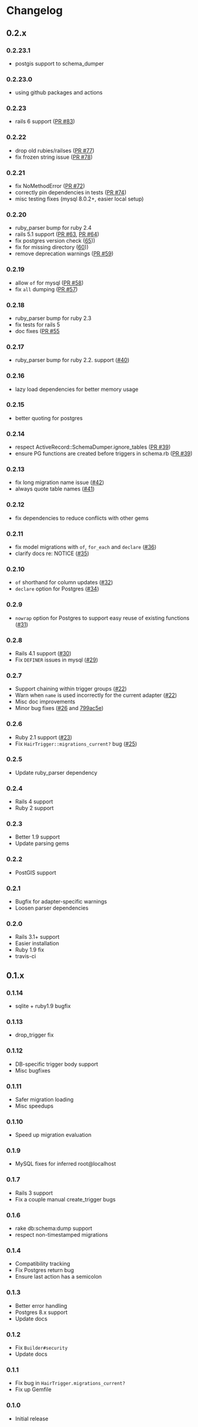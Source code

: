 # Changelog

## 0.2.x

### 0.2.23.1

- postgis support to schema_dumper

### 0.2.23.0

- using github packages and actions

### 0.2.23

- rails 6 support ([PR #83](https://github.com/jenseng/hair_trigger/pull/83))

### 0.2.22

- drop old rubies/railses ([PR #77](https://github.com/jenseng/hair_trigger/pull/77))
- fix frozen string issue ([PR #78](https://github.com/jenseng/hair_trigger/pull/78))

### 0.2.21

- fix NoMethodError ([PR #72](https://github.com/jenseng/hair_trigger/pull/72))
- correctly pin dependencies in tests ([PR #74](https://github.com/jenseng/hair_trigger/pull/74))
- misc testing fixes (mysql 8.0.2+, easier local setup)

### 0.2.20

- ruby_parser bump for ruby 2.4
- rails 5.1 support ([PR #63](https://github.com/jenseng/hair_trigger/pull/63), [PR #64](https://github.com/jenseng/hair_trigger/pull/64))
- fix postgres version check ([65](https://github.com/jenseng/hair_trigger/issues/65)))
- fix for missing directory ([60](https://github.com/jenseng/hair_trigger/issues/60)))
- remove deprecation warnings ([PR #59](https://github.com/jenseng/hair_trigger/pull/59))

### 0.2.19

- allow `of` for mysql ([PR #58](https://github.com/jenseng/hair_trigger/pull/58))
- fix `all` dumping ([PR #57](https://github.com/jenseng/hair_trigger/pull/57))

### 0.2.18

- ruby_parser bump for ruby 2.3
- fix tests for rails 5
- doc fixes ([PR #55](https://github.com/jenseng/hair_trigger/pull/55)

### 0.2.17

- ruby_parser bump for ruby 2.2. support ([#40](https://github.com/jenseng/hair_trigger/issues/40))

### 0.2.16

- lazy load dependencies for better memory usage

### 0.2.15

- better quoting for postgres

### 0.2.14

- respect ActiveRecord::SchemaDumper.ignore_tables ([PR #39](https://github.com/jenseng/hair_trigger/pull/39))
- ensure PG functions are created before triggers in schema.rb ([PR #39](https://github.com/jenseng/hair_trigger/pull/39))

### 0.2.13

- fix long migration name issue ([#42](https://github.com/jenseng/hair_trigger/issues/42))
- always quote table names ([#41](https://github.com/jenseng/hair_trigger/issues/41))

### 0.2.12

- fix dependencies to reduce conflicts with other gems

### 0.2.11

- fix model migrations with `of`, `for_each` and `declare` ([#36](https://github.com/jenseng/hair_trigger/issues/36))
- clarify docs re: NOTICE ([#35](https://github.com/jenseng/hair_trigger/issues/35))

### 0.2.10

- `of` shorthand for column updates ([#32](https://github.com/jenseng/hair_trigger/issues/32))
- `declare` option for Postgres ([#34](https://github.com/jenseng/hair_trigger/issues/34))

### 0.2.9

- `nowrap` option for Postgres to support easy reuse of existing functions ([#31](https://github.com/jenseng/hair_trigger/pull/31))

### 0.2.8

- Rails 4.1 support ([#30](https://github.com/jenseng/hair_trigger/issues/30))
- Fix `DEFINER` issues in mysql ([#29](https://github.com/jenseng/hair_trigger/issues/29))

### 0.2.7

- Support chaining within trigger groups ([#22](https://github.com/jenseng/hair_trigger/issues/22))
- Warn when `name` is used incorrectly for the current adapter ([#22](https://github.com/jenseng/hair_trigger/issues/22))
- Misc doc improvements
- Minor bug fixes ([#26](https://github.com/jenseng/hair_trigger/issues/26) and [799ac5e](https://github.com/jenseng/hair_trigger/commit/799ac5e))

### 0.2.6

- Ruby 2.1 support ([#23](https://github.com/jenseng/hair_trigger/issues/23))
- Fix `HairTrigger::migrations_current?` bug ([#25](https://github.com/jenseng/hair_trigger/issues/25))

### 0.2.5

- Update ruby_parser dependency

### 0.2.4

- Rails 4 support
- Ruby 2 support

### 0.2.3

- Better 1.9 support
- Update parsing gems

### 0.2.2

- PostGIS support

### 0.2.1

- Bugfix for adapter-specific warnings
- Loosen parser dependencies

### 0.2.0

- Rails 3.1+ support
- Easier installation
- Ruby 1.9 fix
- travis-ci

## 0.1.x

### 0.1.14

- sqlite + ruby1.9 bugfix

### 0.1.13

- drop_trigger fix

### 0.1.12

- DB-specific trigger body support
- Misc bugfixes

### 0.1.11

- Safer migration loading
- Misc speedups

### 0.1.10

- Speed up migration evaluation

### 0.1.9

- MySQL fixes for inferred root@localhost

### 0.1.7

- Rails 3 support
- Fix a couple manual create_trigger bugs

### 0.1.6

- rake db:schema:dump support
- respect non-timestamped migrations

### 0.1.4

- Compatibility tracking
- Fix Postgres return bug
- Ensure last action has a semicolon

### 0.1.3

- Better error handling
- Postgres 8.x support
- Update docs

### 0.1.2

- Fix `Builder#security`
- Update docs

### 0.1.1

- Fix bug in `HairTrigger.migrations_current?`
- Fix up Gemfile

### 0.1.0

- Initial release
